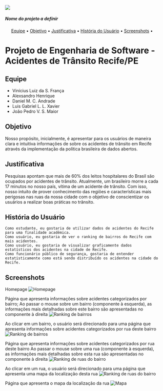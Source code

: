 <img src="https://img.shields.io/static/v1?label=v0.1&message=Em desenvolvimento&color=9399ff&style=for-the-badge&logo=ghost"/>

##### *Nome do projeto a definir*

<p align="center">  <a href="#equipe">Equipe</a> •  <a href="#objetivo">Objetivo</a> •   <a href="#justificativa">Justificativa</a> • <a href="#história_do_usuário">História do Usuário</a> • <a href="#screenshots">Screenshots</a> • </p>

# Projeto de Engenharia de Software - Acidentes de Trânsito Recife/PE

## Equipe
- Vinícius Luiz da S. França
- Alexsandro Henrique
- Daniel M. C. Andrade
- Luis Gabriel L. L. Xavier
- João Pedro V. S. Maior

## Objetivo
Nosso propósito, inicialmente, é apresentar para os usuários de maneira clara e intuitiva informações de sobre os acidentes de trânsito em Recife através da implementação da política brasileira de dados abertos.

## Justificativa
Pesquisas apontam que mais de 60% dos leitos hospitalares do Brasil são ocupados por acidentes de trânsito. Atualmente, um brasileiro morre a cada 17 minutos no nosso país, vítima de um acidente de trânsito. Com isso, nosso intuito de prover conhecimento das regiões e características mais perigosas nas ruas da nossa cidade com o objetivo de conscientizar os usuários a realizar boas práticas no trânsito.

## História do Usuário

```Como estudante, eu gostaria de utilizar dados de acidentes do Recife para uma finalidade acadêmica. ```  
```Como usuário, eu gostaria de ver o ranking de bairros do Recife com mais acidentes.```  
```Como usuário, eu gostaria de visualizar graficamente dados estatísticos dos acidentes na cidade de Recife. ```  
```Como funcionário público de segurança, gostaria de entender estatisticamente como está sendo distribuído os acidentes na cidade do Recife. ```  

## Screenshots
Homepage
![Homepage](https://github.com/jpveloso0/Projeto-ES/blob/main/Protótipo/Slide1.PNG)

Página que apresenta informações sobre acidentes categorizados por bairro;
Ao passar o mouse sobre um bairro (componente à esquerda), as informações mais detalhadas sobre este bairro são apresentadas no componente à direita
![Ranking de bairros](https://github.com/jpveloso0/Projeto-ES/blob/main/Protótipo/Slide2.PNG)

Ao clicar em um bairro, o usuário será direcionado para uma página que apresenta informações sobre acidentes categorizados por rua deste bairro
![Ranking de bairros](https://github.com/jpveloso0/Projeto-ES/blob/main/Protótipo/Slide3.PNG)

Página que apresenta informações sobre acidentes categorizados por rua deste bairro
Ao passar o mouse sobre uma rua (componente à esquerda), as informações mais detalhadas sobre esta rua são apresentadas no componente à direita
![Ranking de ruas do bairro](https://github.com/jpveloso0/Projeto-ES/blob/main/Protótipo/Slide4.PNG)

Ao clicar em um rua, o usuário será direcionado para uma página que apresenta uma mapa da localização desta rua
![Ranking de ruas do bairro](https://github.com/jpveloso0/Projeto-ES/blob/main/Protótipo/Slide5.PNG)

Página que apresenta o mapa da localização da rua
![Mapa](https://github.com/jpveloso0/Projeto-ES/blob/main/Protótipo/Slide6.PNG)
